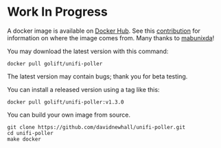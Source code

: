 # Work In Progress

A docker image is available on [Docker Hub](https://hub.docker.com/r/golift/unifi-poller). See this [contribution](https://github.com/davidnewhall/unifi-poller/pull/38) for information on where the image comes from. Many thanks to [mabunixda](https://github.com/mabunixda)!

You may download the latest version with this command:
```shell
docker pull golift/unifi-poller
```
The latest version may contain bugs; thank you for beta testing. 

You can install a released version using a tag like this:
```shell
docker pull golift/unifi-poller:v1.3.0
```

You can build your own image from source.
```shell
git clone https://github.com/davidnewhall/unifi-poller.git
cd unifi-poller
make docker
```